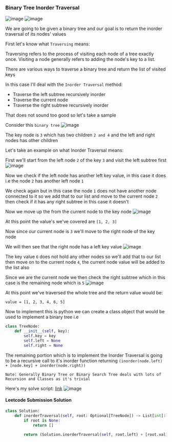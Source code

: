 <h3> Binary Tree Inorder Traversal </h3>

![image](https://github.com/h4ckyou/h4ckyou.github.io/assets/127159644/6efa44dd-4e85-4c8a-a914-c537f5ce77a2)
![image](https://github.com/h4ckyou/h4ckyou.github.io/assets/127159644/e6d31e7a-29f8-4bca-b79e-58b66dc501b5)

We are going to be given a binary tree and our goal is to return the inorder traversal of its nodes' values

First let's know what `Traversing` means:

Traversing refers to the process of visiting each node of a tree exactly once. Visiting a node generally refers to adding the node's key to a list.

There are various ways to traverse a binary tree and return the list of visited keys

In this case I'll deal with the `Inorder Traversal` method:

- Traverse the left subtree recursively inorder
- Traverse the current node
- Traverse the right subtree recursively inorder

That does not sound too good so let's take a sample

Consider this `binary tree` 
![image](https://github.com/h4ckyou/h4ckyou.github.io/assets/127159644/840f2369-e11a-4fb1-8af9-93b55189566c)

The key node is `3` which has two children `2 and 4` and the left and right nodes has other children

Let's take an example on what Inorder Traversal means:

First we'll start from the left node `2` of the key `3` and visit the left subtree first
![image](https://github.com/h4ckyou/h4ckyou.github.io/assets/127159644/6d5ca74c-4848-4877-b47a-d651d2364220)

Now we check if the left node has another left key value, in this case it does i.e the node `2` has another left node `1`

We check again but in this case the node `1` does not have another node connected to it so we add that to our list and move to the current node `2` then check if it has any right subtree in this case it doesn't

Now we move up the from the current node to the key node
![image](https://github.com/h4ckyou/h4ckyou.github.io/assets/127159644/aa07c62e-1bdc-4502-b07e-4eba7408b90e)

At this point the value's we've covered are `[1, 2, 3]`

Now since our current node is `3` we'll move to the right node of the key node

We will then see that the right node has a left key value
![image](https://github.com/h4ckyou/h4ckyou.github.io/assets/127159644/6246b820-9428-4ce8-abab-4c78d6de77f3)

The key value `6` does not hold any other nodes so we'll add that to our list then move on to the current node `4`, the current node value will be added to the list also 

Since we are the current node we then check the right subtree which in this case is the remaining node which is `5`
![image](https://github.com/h4ckyou/h4ckyou.github.io/assets/127159644/58718ed4-c3a5-40dd-8333-81dea0c08db9)

At this point we've traversed the whole tree and the return value would be:

```
value = [1, 2, 3, 4, 6, 5]
```

Now to implement this is python we can create a class object that would be used to implement a binary tree i.e

```python
class TreeNode:
    def __init__(self, key):
        self.key = key
        self.left = None
        self.right = None
```

The remaining portion which is to implement the Inorder Traversal is going to be a recursive call to it's inorder function returning `(inorder(node.left) + [node.key] + inorder(node.right))`

```
Note: Generally Binary Tree or Binary Search Tree deals with lots of Recursion and Classes as it's trivial
```

Here's my solve script: [link](https://github.com/h4ckyou/h4ckyou.github.io/blob/main/posts/programming/Leetcode/Binary%20Tree%20Inorder%20Traversal/solve.py)
![image](https://github.com/h4ckyou/h4ckyou.github.io/assets/127159644/5b640348-b755-48b2-ab36-a7cdf530f0c0)

#### Leetcode Submission Solution

```python
class Solution:
    def inorderTraversal(self, root: Optional[TreeNode]) -> List[int]:
        if root is None:
            return []
        
        return (Solution.inorderTraversal(self, root.left) + [root.val] + Solution.inorderTraversal(self, root.right))
```
